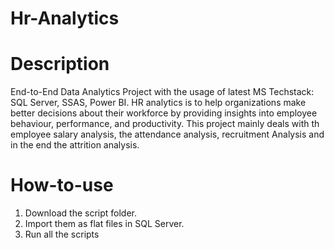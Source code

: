 # Hr-Analytics

# Description
End-to-End Data Analytics Project with the usage of latest MS Techstack: SQL Server, SSAS, Power BI.
HR analytics is to help organizations make better decisions about their workforce by providing insights into employee behaviour, performance, and productivity.
This project mainly deals with th employee salary analysis, the attendance analysis, recruitment Analysis and in the end the attrition analysis.
# How-to-use

1. Download the script folder. 
2. Import them as flat files in SQL Server.
3. Run all the scripts
